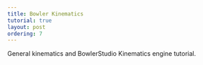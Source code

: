 ```yaml
---
title: Bowler Kinematics
tutorial: true
layout: post
ordering: 7
---
```


General kinematics and BowlerStudio Kinematics engine tutorial.